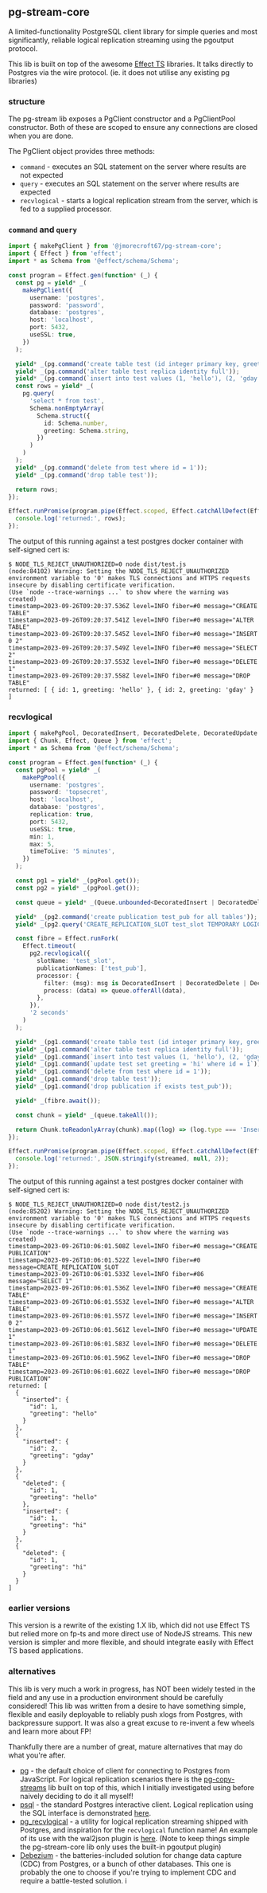 ## pg-stream-core

A limited-functionality PostgreSQL client library for simple queries and most significantly, reliable logical replication streaming using the pgoutput protocol.

This lib is built on top of the awesome [Effect TS](https://www.effect.website) libraries. It talks directly to Postgres via the wire protocol. (ie. it does not utilise any existing pg libraries)

### structure

The pg-stream lib exposes a PgClient constructor and a PgClientPool constructor. Both of these are scoped to ensure any connections are closed when you are done.

The PgClient object provides three methods:

- `command` - executes an SQL statement on the server where results are not expected
- `query` - executes an SQL statement on the server where results are expected
- `recvlogical` - starts a logical replication stream from the server, which is fed to a supplied processor.

### `command` and `query`

```typescript
import { makePgClient } from '@jmorecroft67/pg-stream-core';
import { Effect } from 'effect';
import * as Schema from '@effect/schema/Schema';

const program = Effect.gen(function* (_) {
  const pg = yield* _(
    makePgClient({
      username: 'postgres',
      password: 'password',
      database: 'postgres',
      host: 'localhost',
      port: 5432,
      useSSL: true,
    })
  );

  yield* _(pg.command('create table test (id integer primary key, greeting varchar)'));
  yield* _(pg.command('alter table test replica identity full'));
  yield* _(pg.command(`insert into test values (1, 'hello'), (2, 'gday')`));
  const rows = yield* _(
    pg.query(
      'select * from test',
      Schema.nonEmptyArray(
        Schema.struct({
          id: Schema.number,
          greeting: Schema.string,
        })
      )
    )
  );
  yield* _(pg.command('delete from test where id = 1'));
  yield* _(pg.command('drop table test'));

  return rows;
});

Effect.runPromise(program.pipe(Effect.scoped, Effect.catchAllDefect(Effect.logFatal))).then((rows) => {
  console.log('returned:', rows);
});
```

The output of this running against a test postgres docker container with self-signed cert is:

```
$ NODE_TLS_REJECT_UNAUTHORIZED=0 node dist/test.js
(node:84102) Warning: Setting the NODE_TLS_REJECT_UNAUTHORIZED environment variable to '0' makes TLS connections and HTTPS requests insecure by disabling certificate verification.
(Use `node --trace-warnings ...` to show where the warning was created)
timestamp=2023-09-26T09:20:37.536Z level=INFO fiber=#0 message="CREATE TABLE"
timestamp=2023-09-26T09:20:37.541Z level=INFO fiber=#0 message="ALTER TABLE"
timestamp=2023-09-26T09:20:37.545Z level=INFO fiber=#0 message="INSERT 0 2"
timestamp=2023-09-26T09:20:37.549Z level=INFO fiber=#0 message="SELECT 2"
timestamp=2023-09-26T09:20:37.553Z level=INFO fiber=#0 message="DELETE 1"
timestamp=2023-09-26T09:20:37.558Z level=INFO fiber=#0 message="DROP TABLE"
returned: [ { id: 1, greeting: 'hello' }, { id: 2, greeting: 'gday' } ]
```

### recvlogical

```typescript
import { makePgPool, DecoratedInsert, DecoratedDelete, DecoratedUpdate } from '@jmorecroft67/pg-stream-core';
import { Chunk, Effect, Queue } from 'effect';
import * as Schema from '@effect/schema/Schema';

const program = Effect.gen(function* (_) {
  const pgPool = yield* _(
    makePgPool({
      username: 'postgres',
      password: 'topsecret',
      host: 'localhost',
      database: 'postgres',
      replication: true,
      port: 5432,
      useSSL: true,
      min: 1,
      max: 5,
      timeToLive: '5 minutes',
    })
  );

  const pg1 = yield* _(pgPool.get());
  const pg2 = yield* _(pgPool.get());

  const queue = yield* _(Queue.unbounded<DecoratedInsert | DecoratedDelete | DecoratedUpdate>());

  yield* _(pg2.command('create publication test_pub for all tables'));
  yield* _(pg2.query('CREATE_REPLICATION_SLOT test_slot TEMPORARY LOGICAL pgoutput NOEXPORT_SNAPSHOT', Schema.any));

  const fibre = Effect.runFork(
    Effect.timeout(
      pg2.recvlogical({
        slotName: 'test_slot',
        publicationNames: ['test_pub'],
        processor: {
          filter: (msg): msg is DecoratedInsert | DecoratedDelete | DecoratedUpdate => msg.type === 'Insert' || msg.type === 'Delete' || msg.type === 'Update',
          process: (data) => queue.offerAll(data),
        },
      }),
      '2 seconds'
    )
  );

  yield* _(pg1.command('create table test (id integer primary key, greeting varchar)'));
  yield* _(pg1.command('alter table test replica identity full'));
  yield* _(pg1.command(`insert into test values (1, 'hello'), (2, 'gday')`));
  yield* _(pg1.command(`update test set greeting = 'hi' where id = 1`));
  yield* _(pg1.command('delete from test where id = 1'));
  yield* _(pg1.command('drop table test'));
  yield* _(pg1.command('drop publication if exists test_pub'));

  yield* _(fibre.await());

  const chunk = yield* _(queue.takeAll());

  return Chunk.toReadonlyArray(chunk).map((log) => (log.type === 'Insert' ? { inserted: log.newRecord } : log.type === 'Update' ? { deleted: log.oldRecord, inserted: log.newRecord } : { deleted: log.oldRecord }));
});

Effect.runPromise(program.pipe(Effect.scoped, Effect.catchAllDefect(Effect.logFatal))).then((streamed) => {
  console.log('returned:', JSON.stringify(streamed, null, 2));
});
```

The output of this running against a test postgres docker container with self-signed cert is:

```
$ NODE_TLS_REJECT_UNAUTHORIZED=0 node dist/test2.js
(node:85202) Warning: Setting the NODE_TLS_REJECT_UNAUTHORIZED environment variable to '0' makes TLS connections and HTTPS requests insecure by disabling certificate verification.
(Use `node --trace-warnings ...` to show where the warning was created)
timestamp=2023-09-26T10:06:01.508Z level=INFO fiber=#0 message="CREATE PUBLICATION"
timestamp=2023-09-26T10:06:01.522Z level=INFO fiber=#0 message=CREATE_REPLICATION_SLOT
timestamp=2023-09-26T10:06:01.533Z level=INFO fiber=#86 message="SELECT 1"
timestamp=2023-09-26T10:06:01.536Z level=INFO fiber=#0 message="CREATE TABLE"
timestamp=2023-09-26T10:06:01.553Z level=INFO fiber=#0 message="ALTER TABLE"
timestamp=2023-09-26T10:06:01.557Z level=INFO fiber=#0 message="INSERT 0 2"
timestamp=2023-09-26T10:06:01.561Z level=INFO fiber=#0 message="UPDATE 1"
timestamp=2023-09-26T10:06:01.583Z level=INFO fiber=#0 message="DELETE 1"
timestamp=2023-09-26T10:06:01.596Z level=INFO fiber=#0 message="DROP TABLE"
timestamp=2023-09-26T10:06:01.602Z level=INFO fiber=#0 message="DROP PUBLICATION"
returned: [
  {
    "inserted": {
      "id": 1,
      "greeting": "hello"
    }
  },
  {
    "inserted": {
      "id": 2,
      "greeting": "gday"
    }
  },
  {
    "deleted": {
      "id": 1,
      "greeting": "hello"
    },
    "inserted": {
      "id": 1,
      "greeting": "hi"
    }
  },
  {
    "deleted": {
      "id": 1,
      "greeting": "hi"
    }
  }
]
```

### earlier versions

This version is a rewrite of the existing 1.X lib, which did not use Effect TS but relied more on fp-ts and more direct use of NodeJS streams. This new version is simpler and more flexible, and should integrate easily with Effect TS based applications.

### alternatives

This lib is very much a work in progress, has NOT been widely tested in the field and any use in a production environment should be carefully considered! This lib was written from a desire to have something simple, flexible and easily deployable to reliably push xlogs from Postgres, with backpressure support. It was also a great excuse to re-invent a few wheels and learn more about FP!

Thankfully there are a number of great, mature alternatives that may do what you're after.

- [pg](https://www.npmjs.com/package/pg) - the default choice of client for connecting to Postgres from JavaScript. For logical replication scenarios there is the [pg-copy-streams](https://www.npmjs.com/package/pg-copy-streams) lib built on top of this, which I initially investigated using before naively deciding to do it all myself!
- [psql](https://www.postgresql.org/docs/current/app-psql.html) - the standard Postgres interactive client. Logical replication using the SQL interface is demonstrated [here](https://www.postgresql.org/docs/current/logicaldecoding-example.html).
- [pg_recvlogical](https://www.postgresql.org/docs/current/app-pgrecvlogical.html) - a utility for logical replication streaming shipped with Postgres, and inspiration for the `recvlogical` function name! An example of its use with the wal2json plugin is [here](https://access.crunchydata.com/documentation/wal2json/2.0/). (Note to keep things simple the pg-stream-core lib only uses the built-in pgoutput plugin)
- [Debezium](https://debezium.io/) - the batteries-included solution for change data capture (CDC) from Postgres, or a bunch of other databases. This one is probably the one to choose if you're trying to implement CDC and require a battle-tested solution.
  i
